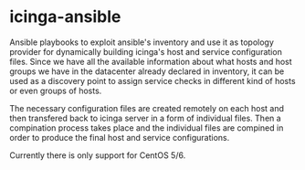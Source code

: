 icinga-ansible
==============

Ansible playbooks to exploit ansible's inventory and use it as topology provider for dynamically building icinga's host and service configuration files. Since we have all the available information about what hosts and host groups we have in the datacenter already declared in inventory, it can be used as a discovery point to assign service checks in different kind of hosts or even groups of hosts. 

The necessary configuration files are created remotely on each host and then transfered back to icinga server in a form of individual files. Then a compination process takes place and the individual files are compined in order to produce the final host and service configurations.

Currently there is only support for CentOS 5/6.
